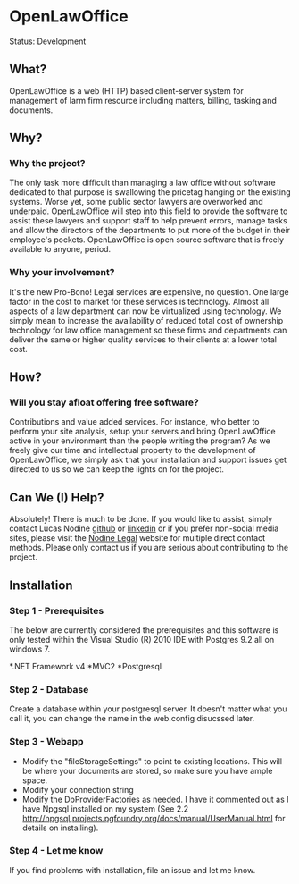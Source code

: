 # OpenLawOffice

Status: Development

## What?
OpenLawOffice is a web (HTTP) based client-server system for management of larm firm resource including matters, billing, tasking and documents.

## Why?

### Why the project?
The only task more difficult than managing a law office without software dedicated to that purpose is swallowing the pricetag hanging on the existing systems.  Worse yet, some public sector lawyers are overworked and underpaid.  OpenLawOffice will step into this field to provide the software to assist these lawyers and support staff to help prevent errors, manage tasks and allow the directors of the departments to put more of the budget in their employee's pockets.  OpenLawOffice is open source software that is freely available to anyone, period.  

### Why your involvement?
It's the new Pro-Bono!  Legal services are expensive, no question.  One large factor in the cost to market for these services is technology.  Almost all aspects of a law department can now be virtualized using technology.  We simply mean to increase the availability of reduced total cost of ownership technology for law office management so these firms and departments can deliver the same or higher quality services to their clients at a lower total cost.


## How?

### Will you stay afloat offering free software?
Contributions and value added services.  For instance, who better to perform your site analysis, setup your servers and bring OpenLawOffice active in your environment than the people writing the program?  As we freely give our time and intellectual property to the development of OpenLawOffice, we simply ask that your installation and support issues get directed to us so we can keep the lights on for the project.

## Can We (I) Help?
Absolutely!  There is much to be done.  If you would like to assist, simply contact Lucas Nodine [github](https://github.com/lucasnodine) or [linkedin](http://www.linkedin.com/profile/view?id=15557533) or if you prefer non-social media sites, please visit the [Nodine Legal](http://www.nodinelegal.com/) website for multiple direct contact methods.  Please only contact us if you are serious about contributing to the project.

## Installation
### Step 1 - Prerequisites
The below are currently considered the prerequisites and this software is only tested within the Visual Studio (R) 2010 IDE with Postgres 9.2 all on windows 7.

*.NET Framework v4
*MVC2
*Postgresql

### Step 2 - Database
Create a database within your postgresql server.  It doesn't matter what you call it, you can change the name in the web.config disucssed later.

### Step 3 - Webapp
* Modify the "fileStorageSettings" to point to existing locations.  This will be where your documents are stored, so make sure you have ample space.
* Modify your connection string
* Modify the DbProviderFactories as needed.  I have it commented out as I have Npgsql installed on my system (See 2.2 http://npgsql.projects.pgfoundry.org/docs/manual/UserManual.html for details on installing).

### Step 4 - Let me know
If you find problems with installation, file an issue and let me know.
